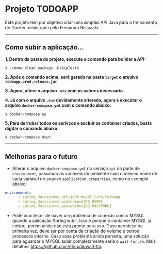 # **Projeto TODOAPP**

Este projeto tem por objetivo criar uma simples API Java para o treinamento de Docker, ministrado pelo Fernando Nissizaki.

----

## **Como subir a aplicação...**


**1. Dentro da pasta do projeto, execute o comando para buildar a API:**

```shell
$ .\mvnw clean package -DskipTests
```

**2. Após o comando acima, será gerado na pasta ```target``` o arquivo ```todoapp.prod.release.jar```**

**3. Agora, altere o arquivo ```.env``` com os valores necessário**

**4. Já com o arquivo ```.env``` devidamente alterado, agora é executar o arquivo ```docker-compose.yml``` com o comando abaixo:**

```shell
$ docker-compose up
```

**5. Para derrubar todos os serivços e excluir os container criados, basta digitar o comando abaixo:**

```shell
$ docker-compose down
```

----

## **Melhorias para o futuro**

- Alterar o arquivo ```docker-compose.yml``` no serviço ```api``` na parte de ```environment```, passando as variáveis de ambiente com o mesmo nome de cada variável no arquivo ```application.properties```, como no exemplo abaixo:
```yaml
environment:
      - spring.datasource.url=jdbc:mysql://db/todoapp
      - spring.datasource.username=${DB_USER}
      - spring.datasource.password=${DB_PASSWORD}
```

- Pode acontecer de haver um problema de conexão com o MYSQL quando a aplicação Spring subir. Isso é porque o container MYSQL já iniciou, porém ainda não está pronto para uso. Caso aconteça na primeira vez, deve ser por conta da criação do volume e outros processos interno. Caso esse problema ainda persista, uma solução para aguardar o MYSQL subir completamente seria o ```wait-for.sh```. Mais detalhes https://github.com/eficode/wait-for.